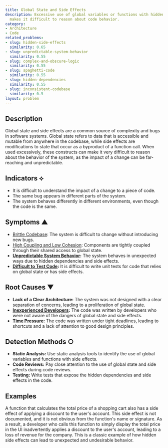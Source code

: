 ```yaml
---
title: Global State and Side Effects
description: Excessive use of global variables or functions with hidden side effects
  makes it difficult to reason about code behavior.
category:
- Architecture
- Code
related_problems:
- slug: hidden-side-effects
  similarity: 0.65
- slug: unpredictable-system-behavior
  similarity: 0.55
- slug: complex-and-obscure-logic
  similarity: 0.55
- slug: spaghetti-code
  similarity: 0.55
- slug: hidden-dependencies
  similarity: 0.55
- slug: inconsistent-codebase
  similarity: 0.5
layout: problem
---
```


## Description
Global state and side effects are a common source of complexity and bugs in software systems. Global state refers to data that is accessible and mutable from anywhere in the codebase, while side effects are modifications to state that occur as a byproduct of a function call. When used excessively, these constructs can make it very difficult to reason about the behavior of the system, as the impact of a change can be far-reaching and unpredictable.

## Indicators ⟡
- It is difficult to understand the impact of a change to a piece of code.
- The same bug appears in different parts of the system.
- The system behaves differently in different environments, even though the code is the same.

## Symptoms ▲
- [Brittle Codebase](brittle-codebase.md): The system is difficult to change without introducing new bugs.
- [High Coupling and Low Cohesion](high-coupling-low-cohesion.md): Components are tightly coupled through their shared access to global state.
- **[Unpredictable System Behavior](unpredictable-system-behavior.md):** The system behaves in unexpected ways due to hidden dependencies and side effects.
- **[Difficult to Test Code](difficult-to-test-code.md):** It is difficult to write unit tests for code that relies on global state or has side effects.

## Root Causes ▼
- **Lack of a Clear Architecture:** The system was not designed with a clear separation of concerns, leading to a proliferation of global state.
- **[Inexperienced Developers](inexperienced-developers.md):** The code was written by developers who were not aware of the dangers of global state and side effects.
- **[Time Pressure](time-pressure.md):** The code was written under tight deadlines, leading to shortcuts and a lack of attention to good design principles.

## Detection Methods ○
- **Static Analysis:** Use static analysis tools to identify the use of global variables and functions with side effects.
- **Code Reviews:** Pay close attention to the use of global state and side effects during code reviews.
- **Testing:** Write tests that expose the hidden dependencies and side effects in the code.

## Examples
A function that calculates the total price of a shopping cart also has a side effect of applying a discount to the user's account. This side effect is not documented, and it is not obvious from the function's name or signature. As a result, a developer who calls this function to simply display the total price in the UI inadvertently applies a discount to the user's account, leading to a loss of revenue for the company. This is a classic example of how hidden side effects can lead to unexpected and undesirable behavior.